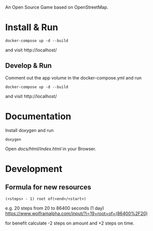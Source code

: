 
An Open Source Game based on OpenStreetMap.

# Install & Run

```
docker-compose up -d --build
```
and visit http://localhost/

## Develop & Run

Comment out the app volume in the docker-compose.yml and run
```
docker-compose up -d --build
```
and visit http://localhost/


# Documentation

Install doxygen and run
```
doxygen
```
Open *docs/html/index.html* in your Browser.

# Development

## Formula for new resources

```
(<steps> - 1) root of(<end>/<start>)
```

e.g. 20 steps from 20 to 86400 seconds (1 day)
https://www.wolframalpha.com/input/?i=19+root+of+(86400%2F20)

for benefit calculate -2 steps on amount and +2 steps on time.
